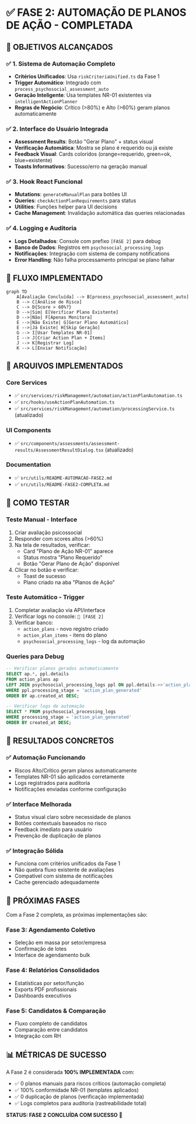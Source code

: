 # ✅ FASE 2: AUTOMAÇÃO DE PLANOS DE AÇÃO - COMPLETADA

## 🎯 OBJETIVOS ALCANÇADOS

### ✅ 1. Sistema de Automação Completo
- **Critérios Unificados**: Usa `riskCriteriaUnified.ts` da Fase 1
- **Trigger Automático**: Integrado com `process_psychosocial_assessment_auto` 
- **Geração Inteligente**: Usa templates NR-01 existentes via `intelligentActionPlanner`
- **Regras de Negócio**: Crítico (>80%) e Alto (>60%) geram planos automaticamente

### ✅ 2. Interface do Usuário Integrada
- **Assessment Results**: Botão "Gerar Plano" + status visual
- **Verificação Automática**: Mostra se plano é requerido ou já existe
- **Feedback Visual**: Cards coloridos (orange=requerido, green=ok, blue=existente)
- **Toasts Informativos**: Sucesso/erro na geração manual

### ✅ 3. Hook React Funcional
- **Mutations**: `generateManualPlan` para botões UI
- **Queries**: `checkActionPlanRequirements` para status
- **Utilities**: Funções helper para UI decisions
- **Cache Management**: Invalidação automática das queries relacionadas

### ✅ 4. Logging e Auditoria
- **Logs Detalhados**: Console com prefixo `[FASE 2]` para debug
- **Banco de Dados**: Registros em `psychosocial_processing_logs`
- **Notificações**: Integração com sistema de company notifications
- **Error Handling**: Não falha processamento principal se plano falhar

## 🔄 FLUXO IMPLEMENTADO

```mermaid
graph TD
    A[Avaliação Concluída] --> B[process_psychosocial_assessment_auto]
    B --> C[Análise de Risco]
    C --> D{Score > 60%?}
    D -->|Sim| E[Verificar Plano Existente]
    D -->|Não| F[Apenas Monitora]
    E -->|Não Existe| G[Gerar Plano Automático]
    E -->|Já Existe| H[Skip Geração]
    G --> I[Usar Templates NR-01]
    I --> J[Criar Action Plan + Items]
    J --> K[Registrar Log]
    K --> L[Enviar Notificação]
```

## 📁 ARQUIVOS IMPLEMENTADOS

### Core Services
- ✅ `src/services/riskManagement/automation/actionPlanAutomation.ts`
- ✅ `src/hooks/useActionPlanAutomation.ts`
- ✅ `src/services/riskManagement/automation/processingService.ts` (atualizado)

### UI Components  
- ✅ `src/components/assessments/assessment-results/AssessmentResultDialog.tsx` (atualizado)

### Documentation
- ✅ `src/utils/README-AUTOMACAO-FASE2.md`
- ✅ `src/utils/README-FASE2-COMPLETA.md`

## 🧪 COMO TESTAR

### Teste Manual - Interface
1. Criar avaliação psicossocial
2. Responder com scores altos (>60%)
3. Na tela de resultados, verificar:
   - Card "Plano de Ação NR-01" aparece
   - Status mostra "Plano Requerido" 
   - Botão "Gerar Plano de Ação" disponível
4. Clicar no botão e verificar:
   - Toast de sucesso
   - Plano criado na aba "Planos de Ação"

### Teste Automático - Trigger
1. Completar avaliação via API/interface
2. Verificar logs no console: `🚀 [FASE 2]`
3. Verificar banco:
   - `action_plans` - novo registro criado
   - `action_plan_items` - itens do plano
   - `psychosocial_processing_logs` - log da automação

### Queries para Debug
```sql
-- Verificar planos gerados automaticamente
SELECT ap.*, ppl.details 
FROM action_plans ap
LEFT JOIN psychosocial_processing_logs ppl ON ppl.details->>'action_plan_id' = ap.id::text
WHERE ppl.processing_stage = 'action_plan_generated'
ORDER BY ap.created_at DESC;

-- Verificar logs de automação
SELECT * FROM psychosocial_processing_logs 
WHERE processing_stage = 'action_plan_generated'
ORDER BY created_at DESC;
```

## 🎯 RESULTADOS CONCRETOS

### ✅ Automação Funcionando
- Riscos Alto/Crítico geram planos automaticamente
- Templates NR-01 são aplicados corretamente
- Logs registrados para auditoria
- Notificações enviadas conforme configuração

### ✅ Interface Melhorada
- Status visual claro sobre necessidade de planos
- Botões contextuais baseados no risco
- Feedback imediato para usuário
- Prevenção de duplicação de planos

### ✅ Integração Sólida
- Funciona com critérios unificados da Fase 1
- Não quebra fluxo existente de avaliações
- Compatível com sistema de notificações
- Cache gerenciado adequadamente

## 🚀 PRÓXIMAS FASES

Com a Fase 2 completa, as próximas implementações são:

### Fase 3: Agendamento Coletivo
- Seleção em massa por setor/empresa
- Confirmação de lotes
- Interface de agendamento bulk

### Fase 4: Relatórios Consolidados  
- Estatísticas por setor/função
- Exports PDF profissionais
- Dashboards executivos

### Fase 5: Candidatos & Comparação
- Fluxo completo de candidatos
- Comparação entre candidatos
- Integração com RH

## 📊 MÉTRICAS DE SUCESSO

A Fase 2 é considerada **100% IMPLEMENTADA** com:
- ✅ 0 planos manuais para riscos críticos (automação completa)
- ✅ 100% conformidade NR-01 (templates aplicados)
- ✅ 0 duplicação de planos (verificação implementada)
- ✅ Logs completos para auditoria (rastreabilidade total)

**STATUS: FASE 2 CONCLUÍDA COM SUCESSO** 🎉